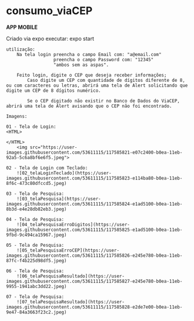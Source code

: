 # consumo_viaCEP

**APP MOBILE**

Criado via expo 
    executar:
        expo start
        
    utilização:
        Na tela login preencha o campo Email com: "a@email.com"
                      preencha o campo Password com: "12345"
                      "ambos sem as aspas".
        
        Feito login, digite o CEP que deseja receber informações;
            Caso digite um CEP com quantidade de dígitos diferente de 8, ou com caracteres ou letras, abrirá uma tela de Alert solicitando que digite um CEP de 8 dígitos numérico.

            Se o CEP digitado não existir no Banco de Dados do ViaCEP, abrirá uma tela de Alert avisando que o CEP não foi encontrado.

    Imagens:

    01 - Tela de Login: 
    <HTML>
    
    </HTML>
        <img src="https://user-images.githubusercontent.com/53611115/117585821-e07c2400-b0ea-11eb-92a5-5c6a8bf6e6f5.jpeg">

    02 - Tela de Login com Teclado: 
        ![02_telaLoginTeclado](https://user-images.githubusercontent.com/53611115/117585823-e114ba80-b0ea-11eb-8f6c-473c80dfccd5.jpeg)

    03 - Tela de Pesquisa: 
        ![03_telaPesquisa](https://user-images.githubusercontent.com/53611115/117585824-e1ad5100-b0ea-11eb-8b3d-e4e28db82eb3.jpeg)

    04 - Tela de Pesquisa: 
        ![04_telaPesquisaErroDigitos](https://user-images.githubusercontent.com/53611115/117585825-e1ad5100-b0ea-11eb-9fbd-9c494ca15967.jpeg)

    05 - Tela de Pesquisa: 
        ![05_telaPesquisaErroCEP](https://user-images.githubusercontent.com/53611115/117585826-e245e780-b0ea-11eb-87fc-f4b225d98df5.jpeg)

    06 - Tela de Pesquisa: 
        ![06_telaPesquisaResultado](https://user-images.githubusercontent.com/53611115/117585827-e245e780-b0ea-11eb-9955-1941abc3dd22.jpeg)

    07 - Tela de Pesquisa: 
        ![07_telaPesquisaResultado](https://user-images.githubusercontent.com/53611115/117585828-e2de7e00-b0ea-11eb-9e47-84a3663f23c2.jpeg)

